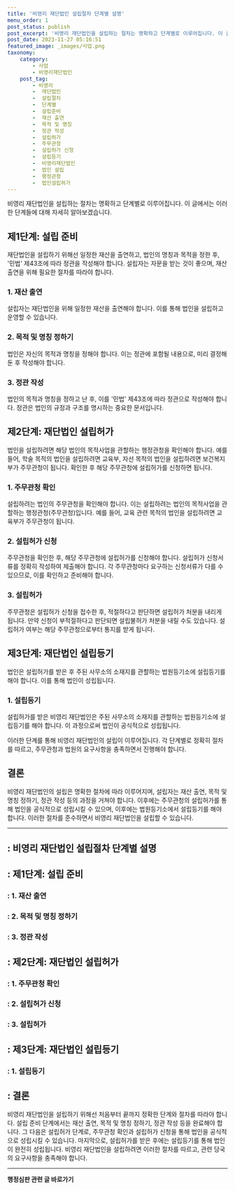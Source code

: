 ```yaml
---
title: '비영리 재단법인 설립절차 단계별 설명'
menu_order: 1
post_status: publish
post_excerpt: '비영리 재단법인을 설립하는 절차는 명확하고 단계별로 이루어집니다. 이 글에서는 이러한 단계들에 대해 자세히 알아보겠습니다.'
post_date: 2023-11-27 05:16:51
featured_image: _images/사업.png
taxonomy:
    category:
        - 사업
        - 비영리재단법인
    post_tag:
        - 비영리
        -  재단법인
        -  설립절차
        -  단계별
        -  설립준비
        -  재산 출연
        -  목적 및 명칭
        -  정관 작성
        -  설립허가
        -  주무관청
        -  설립허가 신청
        -  설립등기
        -  비영리재단법인
        -  법인 설립
        -  행정관청
        -  법인설립허가
---
```



비영리 재단법인을 설립하는 절차는 명확하고 단계별로 이루어집니다. 이 글에서는 이러한 단계들에 대해 자세히 알아보겠습니다.

## 제1단계: 설립 준비

재단법인을 설립하기 위해선 일정한 재산을 출연하고, 법인의 명칭과 목적을 정한 후, '민법' 제43조에 따라 정관을 작성해야 합니다. 설립자는 자문을 받는 것이 좋으며, 재산 출연을 위해 필요한 절차를 따라야 합니다.

### 1. 재산 출연
설립자는 재단법인을 위해 일정한 재산을 출연해야 합니다. 이를 통해 법인을 설립하고 운영할 수 있습니다.

### 2. 목적 및 명칭 정하기
법인은 자신의 목적과 명칭을 정해야 합니다. 이는 정관에 포함될 내용으로, 미리 결정해 둔 후 작성해야 합니다.

### 3. 정관 작성
법인의 목적과 명칭을 정하고 난 후, 이를 '민법' 제43조에 따라 정관으로 작성해야 합니다. 정관은 법인의 규정과 구조를 명시하는 중요한 문서입니다.

## 제2단계: 재단법인 설립허가

법인을 설립하려면 해당 법인의 목적사업을 관할하는 행정관청을 확인해야 합니다. 예를 들어, 학술 목적의 법인을 설립하려면 교육부, 자선 목적의 법인을 설립하려면 보건복지부가 주무관청이 됩니다. 확인한 후 해당 주무관청에 설립허가를 신청하면 됩니다.

### 1. 주무관청 확인
설립하려는 법인의 주무관청을 확인해야 합니다. 이는 설립하려는 법인의 목적사업을 관할하는 행정관청(주무관청)입니다. 예를 들어, 교육 관련 목적의 법인을 설립하려면 교육부가 주무관청이 됩니다.

### 2. 설립허가 신청
주무관청을 확인한 후, 해당 주무관청에 설립허가를 신청해야 합니다. 설립허가 신청서류를 정확히 작성하여 제출해야 합니다. 각 주무관청마다 요구하는 신청서류가 다를 수 있으므로, 이를 확인하고 준비해야 합니다.

### 3. 설립허가
주무관청은 설립허가 신청을 접수한 후, 적절하다고 판단하면 설립허가 처분을 내리게 됩니다. 만약 신청이 부적절하다고 판단되면 설립불허가 처분을 내릴 수도 있습니다. 설립허가 여부는 해당 주무관청으로부터 통지를 받게 됩니다.

## 제3단계: 재단법인 설립등기

법인은 설립허가를 받은 후 주된 사무소의 소재지를 관할하는 법원등기소에 설립등기를 해야 합니다. 이를 통해 법인이 성립됩니다.

### 1. 설립등기
설립허가를 받은 비영리 재단법인은 주된 사무소의 소재지를 관할하는 법원등기소에 설립등기를 해야 합니다. 이 과정으로써 법인이 공식적으로 성립됩니다.

이러한 단계를 통해 비영리 재단법인의 설립이 이루어집니다. 각 단계별로 정확히 절차를 따르고, 주무관청과 법원의 요구사항을 충족하면서 진행해야 합니다.

## 결론

비영리 재단법인의 설립은 명확한 절차에 따라 이루어지며, 설립자는 재산 출연, 목적 및 명칭 정하기, 정관 작성 등의 과정을 거쳐야 합니다. 이후에는 주무관청의 설립허가를 통해 법인을 공식적으로 성립시킬 수 있으며, 이후에는 법원등기소에서 설립등기를 해야 합니다. 이러한 절차를 준수하면서 비영리 재단법인을 설립할 수 있습니다.

---
##  : 비영리 재단법인 설립절차 단계별 설명


##  : 제1단계: 설립 준비

###  : 1. 재산 출연
###  : 2. 목적 및 명칭 정하기
###  : 3. 정관 작성

##  : 제2단계: 재단법인 설립허가

###  : 1. 주무관청 확인
###  : 2. 설립허가 신청
###  : 3. 설립허가

##  : 제3단계: 재단법인 설립등기

###  : 1. 설립등기

##  : 결론

비영리 재단법인을 설립하기 위해선 처음부터 끝까지 정확한 단계와 절차를 따라야 합니다. 설립 준비 단계에서는 재산 출연, 목적 및 명칭 정하기, 정관 작성 등을 완료해야 합니다. 그 다음은 설립허가 단계로, 주무관청 확인과 설립허가 신청을 통해 법인을 공식적으로 성립시킬 수 있습니다. 마지막으로, 설립허가를 받은 후에는 설립등기를 통해 법인이 완전히 성립됩니다. 비영리 재단법인을 설립하려면 이러한 절차를 따르고, 관련 당국의 요구사항을 충족해야 합니다.
<!-- wp:separator -->
<hr class="wp-block-separator has-alpha-channel-opacity"/>
<!-- /wp:separator -->

<!-- wp:group {"backgroundColor":"base","layout":{"type":"constrained"}} -->
<div class="wp-block-group has-base-background-color has-background"><!-- wp:paragraph {"align":"center","fontSize":"medium"} -->
<p class="has-text-align-center has-large-font-size"><strong>행정심판 관련 글 바로가기</strong></p>
<!-- /wp:paragraph -->


<!-- wp:latest-posts
{"categories":[{"id":15531,"count":19,"description":"","link":"https://uknowlaw.com/category/%ed%96%89%ec%a0%95%ec%8b%ac%ed%8c%90/","name":"행정심판","slug":"행정심판","taxonomy":"category","parent":0,"meta":[],"_links":{"self":[{"href":"https://uknowlaw.com/wp-json/wp/v2/categories/15531"}],"collection":[{"href":"https://uknowlaw.com/wp-json/wp/v2/categories"}],"about":[{"href":"https://uknowlaw.com/wp-json/wp/v2/taxonomies/category"}],"wp:post_type":[{"href":"https://uknowlaw.com/wp-json/wp/v2/posts?categories=15531"}],"curies":[{"name":"wp","href":"https://api.w.org/{rel}","templated":true}]}}],"postsToShow":100,"excerptLength":28,"postLayout":"grid","columns":2,"featuredImageAlign":"left","featuredImageSizeSlug":"large","fontSize":"small"} /--></div>
<!-- /wp:group -->